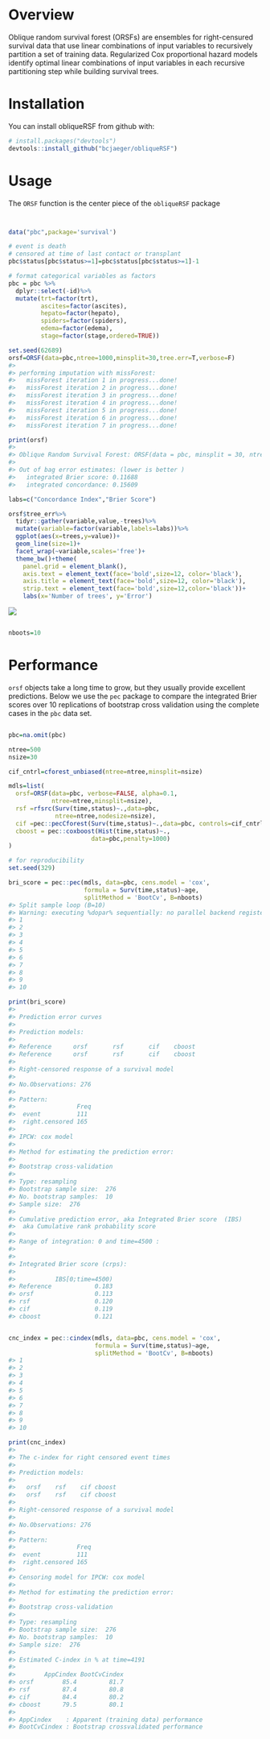 
<!-- README.md is generated from README.Rmd. Please edit that file -->
Overview
========

Oblique random survival forest (ORSFs) are ensembles for right-censured survival data that use linear combinations of input variables to recursively partition a set of training data. Regularized Cox proportional hazard models identify optimal linear combinations of input variables in each recursive partitioning step while building survival trees.

Installation
============

You can install obliqueRSF from github with:

``` r
# install.packages("devtools")
devtools::install_github("bcjaeger/obliqueRSF")
```

Usage
=====

The `ORSF` function is the center piece of the `obliqueRSF` package

``` r


data("pbc",package='survival')

# event is death
# censored at time of last contact or transplant
pbc$status[pbc$status>=1]=pbc$status[pbc$status>=1]-1

# format categorical variables as factors
pbc = pbc %>% 
  dplyr::select(-id)%>%
  mutate(trt=factor(trt),
         ascites=factor(ascites),
         hepato=factor(hepato),
         spiders=factor(spiders),
         edema=factor(edema),
         stage=factor(stage,ordered=TRUE))

set.seed(62689)
orsf=ORSF(data=pbc,ntree=1000,minsplit=30,tree.err=T,verbose=F)
#> 
#> performing imputation with missForest:
#>   missForest iteration 1 in progress...done!
#>   missForest iteration 2 in progress...done!
#>   missForest iteration 3 in progress...done!
#>   missForest iteration 4 in progress...done!
#>   missForest iteration 5 in progress...done!
#>   missForest iteration 6 in progress...done!
#>   missForest iteration 7 in progress...done!

print(orsf)
#> 
#> Oblique Random Survival Forest: ORSF(data = pbc, minsplit = 30, ntree = 1000, verbose = F, tree.err = T)
#> 
#> Out of bag error estimates: (lower is better )
#>   integrated Brier score: 0.11688 
#>   integrated concordance: 0.15609

labs=c("Concordance Index","Brier Score")

orsf$tree_err%>%
  tidyr::gather(variable,value,-trees)%>%
  mutate(variable=factor(variable,labels=labs))%>%
  ggplot(aes(x=trees,y=value))+
  geom_line(size=1)+
  facet_wrap(~variable,scales='free')+
  theme_bw()+theme(
    panel.grid = element_blank(),
    axis.text = element_text(face='bold',size=12, color='black'),
    axis.title = element_text(face='bold',size=12, color='black'),
    strip.text = element_text(face='bold',size=12,color='black'))+
    labs(x='Number of trees', y='Error')
```

![](README-usage-1.png)

``` r

nboots=10
```

Performance
===========

`orsf` objects take a long time to grow, but they usually provide excellent predictions. Below we use the `pec` package to compare the integrated Brier scores over 10 replications of bootstrap cross validation using the complete cases in the `pbc` data set.

``` r

pbc=na.omit(pbc)

ntree=500
nsize=30

cif_cntrl=cforest_unbiased(ntree=ntree,minsplit=nsize)

mdls=list(
  orsf=ORSF(data=pbc, verbose=FALSE, alpha=0.1,
            ntree=ntree,minsplit=nsize),
  rsf =rfsrc(Surv(time,status)~.,data=pbc,
             ntree=ntree,nodesize=nsize),
  cif =pec::pecCforest(Surv(time,status)~.,data=pbc, controls=cif_cntrl),
  cboost = pec::coxboost(Hist(time,status)~.,
                       data=pbc,penalty=1000)
)

# for reproducibility
set.seed(329) 

bri_score = pec::pec(mdls, data=pbc, cens.model = 'cox',
                     formula = Surv(time,status)~age, 
                     splitMethod = 'BootCv', B=nboots)
#> Split sample loop (B=10)
#> Warning: executing %dopar% sequentially: no parallel backend registered
#> 1
#> 2
#> 3
#> 4
#> 5
#> 6
#> 7
#> 8
#> 9
#> 10

print(bri_score)
#> 
#> Prediction error curves
#> 
#> Prediction models:
#> 
#> Reference      orsf       rsf       cif    cboost 
#> Reference      orsf       rsf       cif    cboost 
#> 
#> Right-censored response of a survival model
#> 
#> No.Observations: 276 
#> 
#> Pattern:
#>                 Freq
#>  event          111 
#>  right.censored 165 
#> 
#> IPCW: cox model
#> 
#> Method for estimating the prediction error:
#> 
#> Bootstrap cross-validation
#> 
#> Type: resampling
#> Bootstrap sample size:  276 
#> No. bootstrap samples:  10 
#> Sample size:  276 
#> 
#> Cumulative prediction error, aka Integrated Brier score  (IBS)
#>  aka Cumulative rank probability score
#> 
#> Range of integration: 0 and time=4500 :
#> 
#> 
#> Integrated Brier score (crps):
#> 
#>           IBS[0;time=4500)
#> Reference            0.183
#> orsf                 0.113
#> rsf                  0.120
#> cif                  0.119
#> cboost               0.121


cnc_index = pec::cindex(mdls, data=pbc, cens.model = 'cox',
                        formula = Surv(time,status)~age, 
                        splitMethod = 'BootCv', B=nboots)
#> 1
#> 2
#> 3
#> 4
#> 5
#> 6
#> 7
#> 8
#> 9
#> 10

print(cnc_index)
#> 
#> The c-index for right censored event times
#> 
#> Prediction models:
#> 
#>   orsf    rsf    cif cboost 
#>   orsf    rsf    cif cboost 
#> 
#> Right-censored response of a survival model
#> 
#> No.Observations: 276 
#> 
#> Pattern:
#>                 Freq
#>  event          111 
#>  right.censored 165 
#> 
#> Censoring model for IPCW: cox model  
#> 
#> Method for estimating the prediction error:
#> 
#> Bootstrap cross-validation
#> 
#> Type: resampling
#> Bootstrap sample size:  276 
#> No. bootstrap samples:  10 
#> Sample size:  276 
#> 
#> Estimated C-index in % at time=4191 
#> 
#>        AppCindex BootCvCindex
#> orsf        85.4         81.7
#> rsf         87.4         80.8
#> cif         84.4         80.2
#> cboost      79.5         80.1
#> 
#> AppCindex    : Apparent (training data) performance
#> BootCvCindex : Bootstrap crossvalidated performance
```

